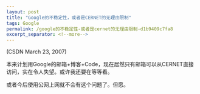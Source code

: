 ```yaml
---
layout: post
title: "Google的不稳定性，或者是CERNET的无理由限制"
tags: Google
permalink: /google的不稳定性-或者是cernet的无理由限制-d1b9409c7fa8
excerpt_separator: <!--more-->
---
```

(CSDN March 23, 2007)

本来计划用Google的邮箱+博客+Code，现在居然只有邮箱可以从CERNET直接访问，实在令人失望。或许我还要在等等看。

或者今后使用公网上网就不会有这个问题了。但愿。
<!--more-->